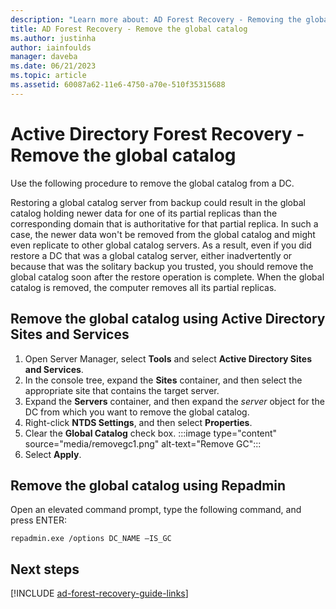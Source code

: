 ```yaml
---
description: "Learn more about: AD Forest Recovery - Removing the global catalog"
title: AD Forest Recovery - Remove the global catalog
ms.author: justinha
author: iainfoulds
manager: daveba
ms.date: 06/21/2023
ms.topic: article
ms.assetid: 60087a62-11e6-4750-a70e-510f35315688
---
```


# Active Directory Forest Recovery - Remove the global catalog

 Use the following procedure to remove the global catalog from a DC.

 Restoring a global catalog server from backup could result in the global catalog holding newer data for one of its partial replicas than the corresponding domain that is authoritative for that partial replica. In such a case, the newer data won't be removed from the global catalog and might even replicate to other global catalog servers. As a result, even if you did restore a DC that was a global catalog server, either inadvertently or because that was the solitary backup you trusted, you should remove the global catalog soon after the restore operation is complete. When the global catalog is removed, the computer removes all its partial replicas.

## Remove the global catalog using Active Directory Sites and Services

1. Open Server Manager, select **Tools** and select **Active Directory Sites and Services**.
1. In the console tree, expand the **Sites** container, and then select the appropriate site that contains the target server.
1. Expand the **Servers** container, and then expand the *server* object for the DC from which you want to remove the global catalog.
1. Right-click **NTDS Settings**, and then select **Properties**.
1. Clear the **Global Catalog** check box.
   :::image type="content" source="media/removegc1.png" alt-text="Remove GC":::
1. Select **Apply**.

## Remove the global catalog using Repadmin

Open an elevated command prompt, type the following command, and press ENTER:

   ```cli
   repadmin.exe /options DC_NAME –IS_GC
   ```

## Next steps

[!INCLUDE [ad-forest-recovery-guide-links](includes/ad-forest-recovery-guide-links.md)]

